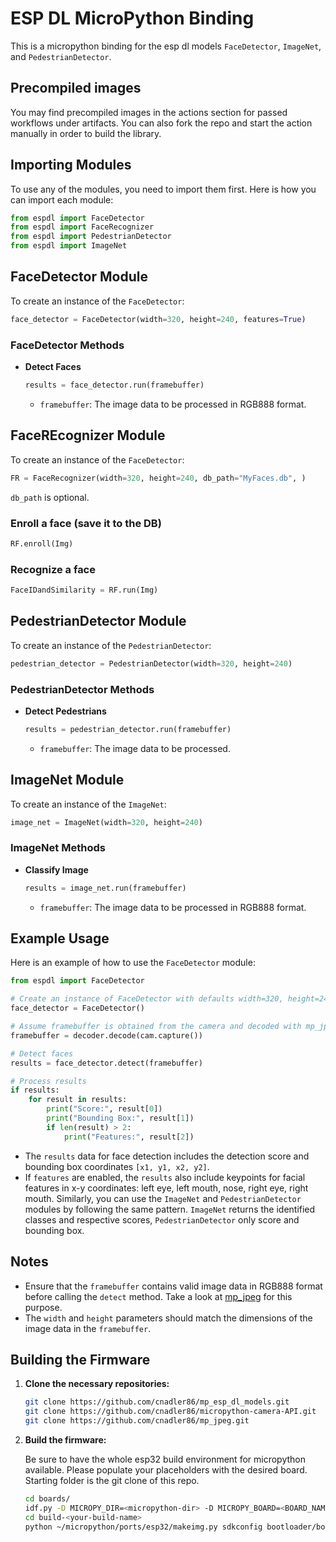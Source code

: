 # ESP DL MicroPython Binding

This is a micropython binding for the esp dl models `FaceDetector`, `ImageNet`, and `PedestrianDetector`.

## Precompiled images

You may find precompiled images in the actions section for passed workflows under artifacts. You can also fork the repo and start the action manually in order to build the library.

## Importing Modules

To use any of the modules, you need to import them first. Here is how you can import each module:

```python
from espdl import FaceDetector
from espdl import FaceRecognizer
from espdl import PedestrianDetector
from espdl import ImageNet
```

## FaceDetector Module

To create an instance of the `FaceDetector`:

```python
face_detector = FaceDetector(width=320, height=240, features=True)
```

### FaceDetector Methods

- **Detect Faces**

  ```python
  results = face_detector.run(framebuffer)
  ```

  - `framebuffer`: The image data to be processed in RGB888 format.

## FaceREcognizer Module

To create an instance of the `FaceDetector`:

```python
FR = FaceRecognizer(width=320, height=240, db_path="MyFaces.db", )
```

`db_path` is optional.

### Enroll a face (save it to the DB)
```python
RF.enroll(Img)
```

### Recognize a face
```python
FaceIDandSimilarity = RF.run(Img)
```

## PedestrianDetector Module

To create an instance of the `PedestrianDetector`:

```python
pedestrian_detector = PedestrianDetector(width=320, height=240)
```

### PedestrianDetector Methods

- **Detect Pedestrians**

  ```python
  results = pedestrian_detector.run(framebuffer)
  ```

  - `framebuffer`: The image data to be processed.

## ImageNet Module

To create an instance of the `ImageNet`:

```python
image_net = ImageNet(width=320, height=240)
```

### ImageNet Methods

- **Classify Image**

  ```python
  results = image_net.run(framebuffer)
  ```

  - `framebuffer`: The image data to be processed in RGB888 format.

## Example Usage

Here is an example of how to use the `FaceDetector` module:

```python
from espdl import FaceDetector

# Create an instance of FaceDetector with defaults width=320, height=240, features=True
face_detector = FaceDetector()

# Assume framebuffer is obtained from the camera and decoded with mp_jpeg to RGB888
framebuffer = decoder.decode(cam.capture())

# Detect faces
results = face_detector.detect(framebuffer)

# Process results
if results:
    for result in results:
        print("Score:", result[0])
        print("Bounding Box:", result[1])
        if len(result) > 2:
            print("Features:", result[2])
```

- The `results` data for face detection includes the detection score and bounding box coordinates `[x1, y1, x2, y2]`.
- If `features` are enabled, the `results` also include keypoints for facial features in x-y coordinates: left eye, left mouth, nose, right eye, right mouth.
Similarly, you can use the `ImageNet` and `PedestrianDetector` modules by following the same pattern.
`ImageNet` returns the identified classes and respective scores, `PedestrianDetector` only score and bounding box.

## Notes

- Ensure that the `framebuffer` contains valid image data in RGB888 format before calling the `detect` method. Take a look at [mp_jpeg](https://github.com/cnadler86/mp_jpeg/) for this purpose.
- The `width` and `height` parameters should match the dimensions of the image data in the `framebuffer`.

## Building the Firmware

1. **Clone the necessary repositories:**

    ```sh
    git clone https://github.com/cnadler86/mp_esp_dl_models.git
    git clone https://github.com/cnadler86/micropython-camera-API.git
    git clone https://github.com/cnadler86/mp_jpeg.git
    ```

2. **Build the firmware:**

    Be sure to have the whole esp32 build environment for micropython available.
    Please populate your placeholders with the desired board. Starting folder is the git clone of this repo.

    ```sh
    cd boards/
    idf.py -D MICROPY_DIR=<micropython-dir> -D MICROPY_BOARD=<BOARD_NAME> -D MICROPY_BOARD_VARIANT=<BOARD_VARIANT> -B build-<your-build-name> build
    cd build-<your-build-name>
    python ~/micropython/ports/esp32/makeimg.py sdkconfig bootloader/bootloader.bin partition_table/partition-table.bin micropython.bin firmware.bin micropython.uf2
    ```
